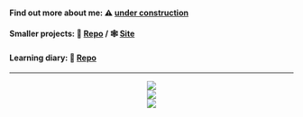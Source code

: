 #### Find out more about me: ⚠️ [under construction](https://kr33l.github.io/Me/)  
#### Smaller projects: 🔭 [Repo](https://github.com/Kr33L/SmallProjects) / 🕸️ [Site](https://kr33l.github.io/SmallProjects/)  
#### Learning diary: 📘 [Repo](https://github.com/Kr33L/learning-diary/)
  
</div>

---

  <div align="center">
  <img src="https://streak-stats.demolab.com?user=Kr33L&theme=github-dark&hide_border=true&border_radius=45&width=120" />
</div>

<div align="center">
 <img src="https://skillicons.dev/icons?i=js,css,html,vscode,visualstudio,cs" />
</div>

<div align="center">
 <img src="https://github-readme-stats.vercel.app/api/top-langs/?username=Kr33L&layout=compact&title_color=ffffff&text_color=ffffff&bg_color=0d1117&hide_border=true&hide_title=true&hide=html,css&card_width=200" />
</div>
